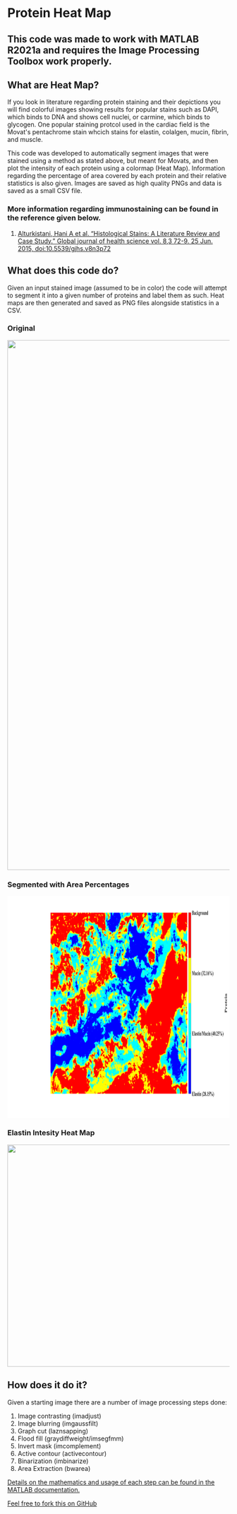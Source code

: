 # Protein Heat Map 

## This code was made to work with MATLAB R2021a and requires the Image Processing Toolbox work properly.

## What are Heat Map?

If you look in literature regarding protein staining and their depictions you will find colorful images showing results for popular stains such as DAPI, which binds to DNA and shows cell nuclei, or carmine, which binds to glycogen. One popular staining protcol used in the cardiac field is the Movat's pentachrome stain whcich stains for elastin, colalgen, mucin, fibrin, and muscle. 

This code was developed to automatically segment images that were stained using a method as stated above, but meant for Movats, and then plot the intensity of each protein using a colormap (Heat Map). Information regarding the percentage of area covered by each protein and their relative statistics is also given. Images are saved as high quality PNGs and data is saved as a small CSV file.

### More information regarding immunostaining can be found in the reference given below.

1. [Alturkistani, Hani A et al. “Histological Stains: A Literature Review and Case Study.” Global journal of health science vol. 8,3 72-9. 25 Jun. 2015, doi:10.5539/gjhs.v8n3p72](https://www.ncbi.nlm.nih.gov/pmc/articles/PMC4804027/)

## What does this code do?

Given an input stained image (assumed to be in color) the code will attempt to segment it into a given number of proteins and label them as such. Heat maps are then generated and saved as PNG files alongside statistics in a CSV.

### Original
<a href="url"><img src="https://github.com/DThornz/Protein-Heat-Map-/blob/main/E_2movats_outer_x20_1_FullImg.png" align="center" width="601.8" height="1200" ></a>


### Segmented with Area Percentages
<a href="url"><img src="https://github.com/DThornz/Protein-Heat-Map-/blob/main/Example%20Results/E_2movats_outer_x20_1_FullImg_Thresholding.png" align="center" width="778.8" height="503.2" ></a>


### Elastin Intesity Heat Map
<a href="url"><img src="https://github.com/DThornz/Protein-Heat-Map-/blob/main/Example%20Results/E_2movats_outer_x20_1_FullImg_Elastin_Intensity.png" align="center" width="778.8" height="503.2" ></a>


## How does it do it?

Given a starting image there are a number of image processing steps done:

1. Image contrasting (imadjust)
2. Image blurring (imgaussfilt)
3. Graph cut (laznsapping)
4. Flood fill (graydiffweight/imsegfmm)
5. Invert mask (imcomplement)
6. Active contour (activecontour)
7. Binarization (imbinarize)
8. Area Extraction (bwarea)

[Details on the mathematics and usage of each step can be found in the MATLAB documentation.](https://www.mathworks.com/help/images/)

[Feel free to fork this on GitHub](https://github.com/DThornz/Protein-Heat-Map-/fork)


